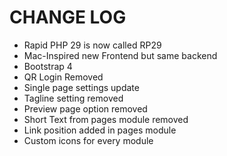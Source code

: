 CHANGE LOG
==========
- Rapid PHP 29 is now called RP29
- Mac-Inspired new Frontend but same backend
- Bootstrap 4
- QR Login Removed
- Single page settings update
- Tagline setting removed
- Preview page option removed
- Short Text from pages module removed
- Link position added in pages module
- Custom icons for every module
